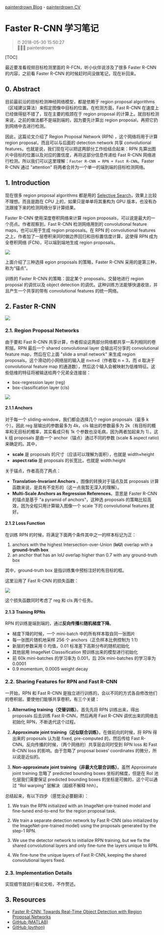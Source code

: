 [painterdrown Blog](https://painterdrown.github.io) - [painterdrown CV](https://painterdrown.github.io/cv)

# Faster R-CNN 学习笔记

> ⏰ 2018-05-30 15:50:27<br/>
> 👨🏻‍💻 painterdrown

[TOC]

最近要准看视频目标检测里面的 R-FCN，听小伙伴说涉及了很多 Faster R-CNN 的内容，之前看 Faster R-CNN 的时候赶时间没做笔记，现在补回来。

## 0. Abstract

目前最前沿的目标检测神经网络模型，都是依赖于 region proposal algorithms（区域建议算法）来假定图像中目标的位置。在检测方面，Fast R-CNN 在速度上已经做得挺不错了，现在主要的瓶颈在于 region proposal 的计算上。就目标检测来说，之前的做法都不是端到端的，因为要先计算出 region proposal，再把它扔到网络中去进行检测。

因此，这篇论文介绍了 Region Proposal Network (RPN) ，这个网络将用于计算 region proposal，而且可以与后面的 detection network 共享 convolutional features。也就是说，我们现在可以把这两部分工作给结合起来：RPN 先算出图片中目标的位置以及对应的置信度，再将这部分信息传递给 Fast R-CNN 网络进行检测。所以我们可以这里理解：`Faster R-CNN = RPN + Fast R-CNN`。Faster R-CNN 通过 "attention" 将两者合并为一个单一的端到端的目标检测网络。

## 1. Introduction

现在很多 region proposal algorithms 都是用的 [Selective Search](../papers/Selective_Search.pdf)，效果上比较不理想。而且是跑在 CPU 上的，如果只是单单将其重构为 GPU 版本，也没有办法跟接下来的检测网络分享计算结果。

Faster R-CNN 使用深度卷积网络来计算 region proposals，可以说是最大的一个亮点。作者观察到，Fast R-CNN 检测网络用到的 convolutional feature maps，也可以用于生成 region proposals。在 RPN 的 convolutional features 之上，作者加了一层卷积来同时做边界回归和目标置信度计算，这使得 RPN 成为全卷积网络 (FCN)，可以端到端地生成 region proposals。

![](images/addressing.png)

上面介绍了三种选择 egion proposals 的策略，Faster R-CNN 采用的是第三种，称为“锚点”。

训练的 Faster R-CNN 的策略：固定某个 proposals，交替地进行 region proposal 的调优以及 object detection 的调优。这种训练方法能够快速收敛，并且产生一个共享的带有 convolutional features 的统一网络。

## 2. Faster R-CNN

![](images/architecture.png)

### 2.1. Region Proposal Networks

由于要和 Fast R-CNN 共享计算，作者假设这两部分网络都共享一系列相同的卷积层。RPN 最后一个 shared convolutional layer 会输出可分享的 convolutional feature map，然后在它上面 "slide a small network" 来生成 region proposals。这个滑动的小网络层的输入是 n×n×d（作者取 n = 3，而 d 取决于 convolutional feature map 的通道数），然后这个输入会被映射为低维特征。这些低维的特征将被输送给两个兄弟全连接层：

+ box-regression layer (reg)
+ box-classification layer (cls)

![](images/RPN.png)

#### 2.1.1 Anchors

对于每一个 sliding-window，我们都会选择几个 region proposals（最多 k 个）。因此 reg 层输出的参数最多为 4k，cls 输出的参数最多为 2k（有目标的概率和无目标的概率，其实看成只有 1k 个参数也没毛病，因为两者加起来为 1）。这 k 组 proposals 是由一个 anchor（锚点）通过不同的参数 (scale & aspect ratio) 来确定的。其中，

+ **scale** 是 proposals 的尺寸（应该可以理解为面积），也就是 width×height
+ **aspect ratio** 是 proposals 的长宽比，也就是 width:height

关于锚点，作者高亮了两点：

+ **Translation-Invariant Anchors** 。图像的转换对于锚点及其 proposals 计算函数来说，是具有不变形的（这一点我暂无深入的理解）。
+ **Multi-Scale Anchors as Regression References**。意思是 Faster R-CNN 的锚点是基于 "a pyramid of anchors"，这种选 proposals 的策略比较高效，因为全程只用计算输入图像一个 scale 下的 convolutional features 就好。

#### 2.1.2 Loss Function

在训练 RPN 的时候，将满足下面两个条件其中之一的样本标记为正：

1. anchors with the highest Intersection-over-Union (**IoU**) overlap with a **ground-truth box**
2. an anchor that has an IoU overlap higher than 0.7 with any ground-truth box

其中，ground-truth box 是指训练集中预标注好的有目标的框。

这里沿用了 Fast R-CNN 的损失函数：

![](images/loss_function.png)

这个损失函数同时考虑了 reg 和 cls 两个任务。

#### 2.1.3 Training RPNs

RPN 的训练是端到端的，通过**反向传播**和**随机梯度下降**。

+ 梯度下降的时候，一个 mini-batch 中的所有样本取自同一张图片
+ 每一张图片随机地采样 256 个 anchors（正负样本比例控制为 1:1）
+ 新层的参数采用 0 均值，0.01 标准差下高斯分布的随机初始化
+ 其他层用 ImageNet Classsification 预训练出来的模型进行初始化
+ 前 60k mini-batches 的学习率为 0.001，后 20k mini-batches 的学习率为 0.0001
+ 0.9 momentum, 0.0005 weight decay

### 2.2. Sharing Features for RPN and Fast R-CNN

一开始，RPN 和 Fast R-CNN 是独立进行训练的，会以不同的方式各自修改他们的卷积层。要使他们能够共享卷积，有三个关键：

1. **Alternating training（交替训练）**。首先先将 RPN 训练出来，得出 proposals 后去训练 Fast R-CNN，然后再用 Fast R-CNN 调优出来的网络去初始化 RPN，不断迭代这个过程。

2. **Approximate joint training（近似联合训练）**。在做前向的时候，将 RPN 得出来的 proposals 认为是 fixed, pre-computed 的，然后传给 Fast R-CNN。反向传播的时候，（两个网络的）共享层会同时受到 RPN loss 和 Fast R-CNN loss 的影响。由于忽略了 proposal boxes’ coordinates 的微分，所以说是近似的。

3. **Non-approximate joint training（非最大化联合训练）**。虽然 Approximate joint training 忽略了 predicted bounding boxes 坐标的梯度，但是在 RoI 池化层我们需要保证 predicted bounding boxes 的坐标是可微的，这个可以通过 “RoI warping” 层解决（超纲不解释 hhh）。

总结起来，有以下四步（感觉没必要翻译）：

1. We train the RPN initialized with an ImageNet-pre-trained model and fine-tuned end-to-end for the region proposal task.

2. We train a separate detection network by Fast R-CNN (also initialized by the ImageNet-pre-trained model) using the proposals generated by the step-1 RPN.

3. We use the detector network to initialize RPN training, but we fix the shared convolutional layers and only fine-tune the layers unique to RPN.

4. We fine-tune the unique layers of Fast R-CNN, keeping the shared convolutional layers fixed.

### 2.3. Implementation Details

实现细节就自行看论文啦，不作赘述。

## 3. Resources

+ [Faster R-CNN: Towards Real-Time Object Detection with Region Proposal Networks](../papers/Faster_R-CNN.pdf)
+ [GitHub (MATLAB)](https://github.com/shaoqingren/faster_rcnn)
+ [GitHub (python)](https://github.com/rbgirshick/py-faster-rcnn)
